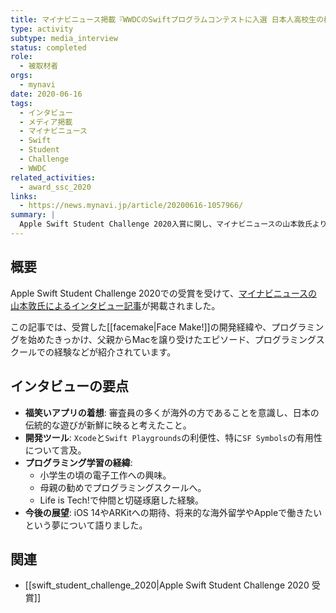 ```yaml
---
title: マイナビニュース掲載『WWDCのSwiftプログラムコンテストに入選 日本人高校生の横顔』
type: activity
subtype: media_interview
status: completed
role:
  - 被取材者
orgs:
  - mynavi
date: 2020-06-16
tags:
  - インタビュー
  - メディア掲載
  - マイナビニュース
  - Swift
  - Student
  - Challenge
  - WWDC
related_activities:
  - award_ssc_2020
links:
  - https://news.mynavi.jp/article/20200616-1057966/
summary: |
  Apple Swift Student Challenge 2020入賞に関し、マイナビニュースの山本敦氏より取材を受け、プログラミングを始めたきっかけやアプリ開発の経緯、WWDC 20への期待について語った記事が掲載されました。
---
```

## 概要
Apple Swift Student Challenge 2020での受賞を受けて、[マイナビニュースの山本敦氏によるインタビュー記事](https://news.mynavi.jp/article/20200616-1057966/)が掲載されました。

この記事では、受賞した[[facemake|Face Make!]]の開発経緯や、プログラミングを始めたきっかけ、父親からMacを譲り受けたエピソード、プログラミングスクールでの経験などが紹介されています。

## インタビューの要点
- **福笑いアプリの着想**: 審査員の多くが海外の方であることを意識し、日本の伝統的な遊びが新鮮に映ると考えたこと。
- **開発ツール**: `Xcode`と`Swift Playgrounds`の利便性、特に`SF Symbols`の有用性について言及。
- **プログラミング学習の経緯**:
    - 小学生の頃の電子工作への興味。
    - 母親の勧めでプログラミングスクールへ。
    - Life is Tech!で仲間と切磋琢磨した経験。
- **今後の展望**: iOS 14やARKitへの期待、将来的な海外留学やAppleで働きたいという夢について語りました。

## 関連
- [[swift_student_challenge_2020|Apple Swift Student Challenge 2020 受賞]]
